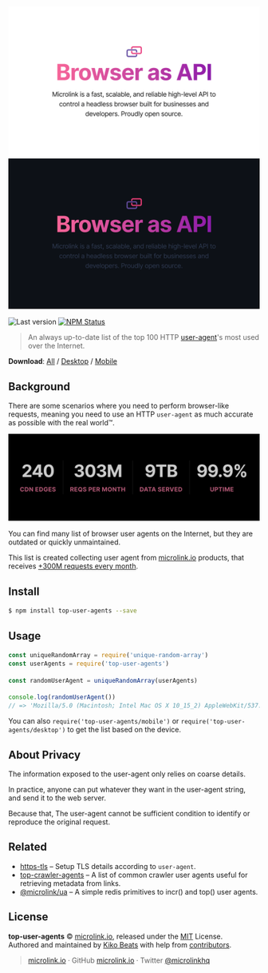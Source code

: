 <div align="center">
  <img src="https://github.com/microlinkhq/cdn/raw/master/dist/logo/banner.png#gh-light-mode-only" alt="microlink logo">
  <img src="https://github.com/microlinkhq/cdn/raw/master/dist/logo/banner-dark.png#gh-dark-mode-only" alt="microlink logo">
</div>

![Last version](https://img.shields.io/github/tag/microlinkhq/top-user-agents.svg?style=flat-square)
[![NPM Status](https://img.shields.io/npm/dm/top-user-agents.svg?style=flat-square)](https://www.npmjs.org/package/top-user-agents)

> An always up-to-date list of the top 100 HTTP [user-agent](https://developer.mozilla.org/en-US/docs/Web/HTTP/Headers/User-Agent)'s most used over the Internet.

**Download**: [All](https://cdn.jsdelivr.net/gh/microlinkhq/top-user-agents@master/src/index.json) / [Desktop](https://cdn.jsdelivr.net/gh/microlinkhq/top-user-agents@master/src/desktop.json) / [Mobile](https://cdn.jsdelivr.net/gh/microlinkhq/top-user-agents@master/src/mobile.json)

## Background

There are some scenarios where you need to perform browser-like requests, meaning you need to use an HTTP `user-agent` as much accurate as possible with the real world™️.

![](https://github.com/microlinkhq/top-user-agents/blob/master/stats.png)

You can find many list of browser user agents on the Internet, but they are outdated or quickly unmaintained.

This list is created collecting user agent from [microlink.io](https://microlink.io) products, that receives [+300M requests every month](https://analytics.microlink.io/).

## Install

```bash
$ npm install top-user-agents --save
```

## Usage

```js
const uniqueRandomArray = require('unique-random-array')
const userAgents = require('top-user-agents')

const randomUserAgent = uniqueRandomArray(userAgents)

console.log(randomUserAgent())
// => 'Mozilla/5.0 (Macintosh; Intel Mac OS X 10_15_2) AppleWebKit/537.36 (KHTML, like Gecko) Chrome/79.0.3945.130 Safari/537.36'
```

You can also `require('top-user-agents/mobile')` or `require('top-user-agents/desktop')` to get the list based on the device.

## About Privacy

The information exposed to the user-agent only relies on coarse details.

In practice, anyone can put whatever they want in the user-agent string, and send it to the web server.

Because that, The user-agent cannot be sufficient condition to identify or reproduce the original request.

## Related

- [https-tls](https://github.com/Kikobeats/https-tls) – Setup TLS details according to `user-agent`.
- [top-crawler-agents](https://github.com/Kikobeats/top-crawler-agents) – A list of common crawler user agents useful for retrieving metadata from links.
- [@microlink/ua](https://github.com/microlinkhq/ua) – A simple redis primitives to incr() and top() user agents.

## License

**top-user-agents** © [microlink.io](https://microlink.io), released under the [MIT](https://github.com/microlinkhq/top-user-agents/blob/master/LICENSE.md) License.<br>
Authored and maintained by [Kiko Beats](https://kikobeats.com) with help from [contributors](https://github.com/microlinkhq/top-user-agents/contributors).

> [microlink.io](https://microlink.io) · GitHub [microlink.io](https://github.com/microlinkhq) · Twitter [@microlinkhq](https://twitter.com/microlinkhq)
